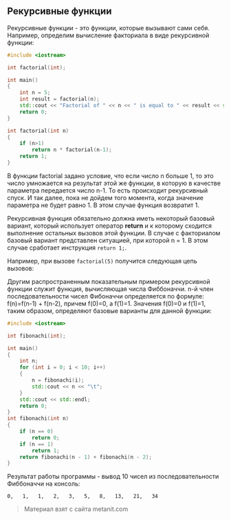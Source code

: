 ## Рекурсивные функции

Рекурсивные функции - это функции, которые вызывают сами себя. Например, определим вычисление факториала в виде рекурсивной функции:

```cpp
#include <iostream>

int factorial(int);

int main()
{
    int n = 5;
    int result = factorial(n);
    std::cout << "Factorial of " << n << " is equal to " << result << std::endl;
    return 0;
}

int factorial(int n)
{
    if (n>1)
        return n * factorial(n-1);
    return 1;
}
```

В функции factorial задано условие, что если число n больше 1, то это число умножается на результат этой же функции, в которую в качестве параметра передается число n-1. То есть происходит рекурсивный спуск. И так далее, пока не дойдем того момента, когда значение параметра не будет равно 1. В этом случае функция возвратит 1.

Рекурсивная функция обязательно должна иметь некоторый базовый вариант, который использует оператор **return** и к которому сходится выполнение остальных вызовов этой функции. В случае с факториалом базовый вариант представлен ситуацией, при которой n = 1. В этом случае сработает инструкция `return 1;`.

Например, при вызове `factorial(5)` получится следующая цепь вызовов:

Другим распространенным показательным примером рекурсивной функции служит функция, вычисляющая числа Фиббоначчи. n-й член последовательности чисел Фибоначчи определяется по формуле: f(n)=f(n-1) + f(n-2), причем f(0)=0, а f(1)=1. Значения f(0)=0 и f(1)=1, таким образом, определяют базовые варианты для данной функции:

```cpp
#include <iostream>

int fibonachi(int);

int main()
{
    int n;
    for (int i = 0; i < 10; i++)
    {
        n = fibonachi(i);
        std::cout << n << "\t";
    }
    std::cout << std::endl;
    return 0;
}
int fibonachi(int n)
{
    if (n == 0)
        return 0;
    if (n == 1)
        return 1;
    return fibonachi(n - 1) + fibonachi(n - 2);
}
```

Результат работы программы - вывод 10 чисел из последовательности Фиббоначчи на консоль:

```
0,   1,   1,   2,   3,   5,   8,   13,   21,   34
```


> Материал взят с сайта metanit.com